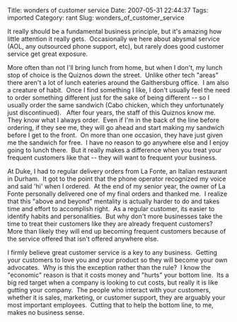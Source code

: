Title: wonders of customer service
Date: 2007-05-31 22:44:37
Tags: imported
Category: rant
Slug: wonders_of_customer_service

It really should be a fundamental business principle, but it's amazing how little attention it really gets.  Occasionally we here about abysmal service (AOL, any outsourced phone support, etc), but rarely does good customer service get great exposure.

More often than not I'll bring lunch from home, but when I don't, my lunch stop of choice is the Quiznos down the street.  Unlike other tech "areas" there aren't a lot of lunch eateries around the Gaithersburg office.  I am also a creature of habit.  Once I find something I like, I don't usually feel the need to order something different just for the sake of being different -- so I usually order the same sandwich (Cabo chicken, which they unfortunately just discontinued).   After four years, the staff of this Quiznos know me.  They know what I always order.  Even if I'm in the back of the line before ordering, if they see me, they will go ahead and start making my sandwich before I get to the front.  On more than one occasion, they have just given me the sandwich for free.  I have no reason to go anywhere else and I enjoy going to lunch there.  But it really makes a difference when you treat your frequent customers like that -- they will want to frequent your business.

At Duke, I had to regular delivery orders from La Fonte, an Italian restaurant in Durham.  It got to the point that the phone operator recognized my voice and said 'hi' when I ordered.  At the end of my senior year, the owner of La Fonte personally delivered one of my final orders and thanked me.  I realize that this "above and beyond" mentality is actually harder to do and takes time and effort to accomplish right.  As a regular customer, its easier to identify habits and personalities.  But why don't more businesses take the time to treat their customers like they are already frequent customers?  More than likely they will end up becoming frequent customers because of the service offered that isn't offered anywhere else.

I firmly believe great customer service is a key to any business.  Getting your customers to love you and your product so they will become your own advocates.  Why is this the exception rather than the rule?  I know the "economic" reason is that it costs money and "hurts" your bottom line.  Its a big red target when a company is looking to cut costs, but really it is like gutting your company.  The people who interact with your customers, whether it is sales, marketing, or customer support, they are arguably your most important employees.  Cutting that to help the bottom line, to me, makes no business sense.
